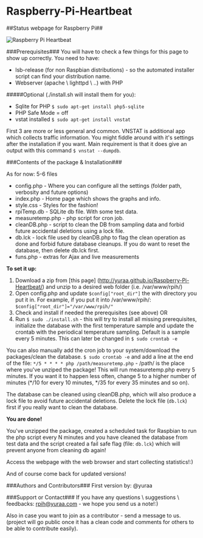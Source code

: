 Raspberry-Pi-Heartbeat
======================

##Status webpage for Raspberry Pi##

![Raspberry Pi Heartbeat](http://i.imgur.com/nEqeHF6.png "Latest version screenshot:")

###Prerequisites###
You will have to check a few things for this page to show up correctly. You need to have:

* lsb-release (for non Raspbian distributions) - so the automated installer script can find your distribution name.
* Webserver (apache \ lighttpd \ ..) with PHP


#####Optional (./install.sh will install them for you):
* Sqlite for PHP `$ sudo apt-get install php5-sqlite`
* PHP Safe Mode = off
* vstat installed `$ sudo apt-get install vnstat`

First 3 are more or less general and common. VNSTAT is additional app which collects traffic information. You might fiddle around with it's settings after the installation if you want. Main requirement is that it does give an output with this command `$ vnstat --dumpdb`.

###Contents of the package & Installation###

As for now: 5-6 files

* config.php - Where you can configure all the settings (folder path, verbosity and future options)
* index.php - Home page which shows the graphs and info.
* style.css - Styles for the fashion!
* rpiTemp.db - SQLite db file. With some test data.
* measuretemp.php - php script for cron job.
* cleanDB.php - script to clean the DB from sampling data and forbid future accidental deletions using a lock file.
* db.lck - lock file used by cleanDB.php to flag the clean operation as done and forbid future database cleanups. If you do want to reset the database, then delete db.lck first.
* funs.php - extras for Ajax and live measurements

**To set it up:**

1. Download a zip from [this page] (http://yuraa.github.io/Raspberry-Pi-Heartbeat/) and unzip to a desired web folder (i.e. /var/www/rpih/)
2. Open config.php and update `$config["root_dir"]` the with directory you put it in. For example, if you put it into /var/www/rpih/: `$config["root_dir"]="/var/www/rpih/"`
3. Check and install if needed the prerequisites (see above)  OR 
4. Run `$ sudo ./install.sh` - this will try to install all missing prerequisites, initialize the database with the first temperature sample and update the crontab with the periodical temperature sampling. Default is a sample every 5 minutes. This can later be changed in `$ sudo crontab -e`

You can also manually add the cron job to your system/download the
packages/clean the database. `$ sudo crontab -e` and add a line at the end of the file: 
`*/5 * * * * php /path/measuretemp.php` - /path/ is the place where you've
unziped the package! This will run measuretemp.php every 5 minutes. If you want
it to happen less often, change 5 to a higher number of minutes (*/10 for every
10 minutes, */35 for every 35 minutes and so on).

The database can be cleaned using cleanDB.php, which will also produce a lock
file to avoid future  accidental deletions. Delete the lock file (`db.lck`) first if you
really want to clean the database.

**You are done!**

You've unzipped the package, created a scheduled task for Raspbian to run the php script every N minutes and you have cleaned the database from test data and the script created a fail safe flag (file: `db.lck`) which will prevent anyone from cleaning db again!

Access the webpage with the web browser and start collecting statistics!:)

And of course come back for updated versions!

###Authors and Contributors###
First version by: @yuraa

###Support or Contact###
If you have any questions \ suggestions \ feedbacks: rpih@yuraa.com - we hope you send us a note!:)

Also in case you want to join as a contributor - send a message to us. (project will go public once it has a clean code and comments for others to be able to contribute easily).
